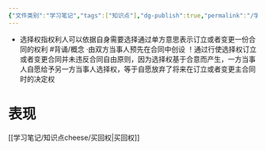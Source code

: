```yaml
---
{"文件类别":"学习笔记","tags":["知识点"],"dg-publish":true,"permalink":"/学习笔记/知识点cheese/选择权/","dgPassFrontmatter":true,"created":"2024-07-06T15:47:51.796+08:00","updated":"2024-09-11T12:33:11.639+08:00"}
---
```


- 选择权指权利人可以依据自身需要选择通过单方意思表示订立或者变更一份合同的权利 #背诵/概念
·由双方当事人预先在合同中创设
！通过行使选择权订立或者变更合同并未违反合同自由原则，因为选择权基于合意而产生，一方当事人自愿给予另一方当事人选择权，等于自愿放弃了将来在订立或者变更主合同时的决定权
# 表现
[[学习笔记/知识点cheese/买回权\|买回权]]